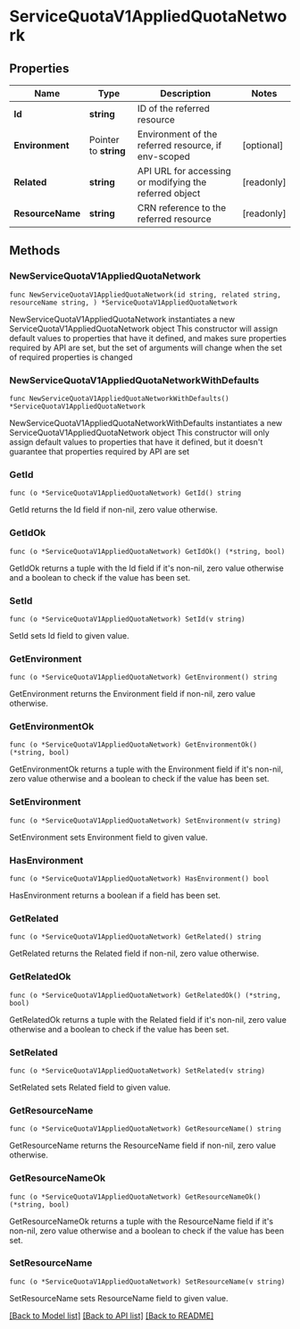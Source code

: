 # ServiceQuotaV1AppliedQuotaNetwork

## Properties

Name | Type | Description | Notes
------------ | ------------- | ------------- | -------------
**Id** | **string** | ID of the referred resource | 
**Environment** | Pointer to **string** | Environment of the referred resource, if env-scoped | [optional] 
**Related** | **string** | API URL for accessing or modifying the referred object | [readonly] 
**ResourceName** | **string** | CRN reference to the referred resource | [readonly] 

## Methods

### NewServiceQuotaV1AppliedQuotaNetwork

`func NewServiceQuotaV1AppliedQuotaNetwork(id string, related string, resourceName string, ) *ServiceQuotaV1AppliedQuotaNetwork`

NewServiceQuotaV1AppliedQuotaNetwork instantiates a new ServiceQuotaV1AppliedQuotaNetwork object
This constructor will assign default values to properties that have it defined,
and makes sure properties required by API are set, but the set of arguments
will change when the set of required properties is changed

### NewServiceQuotaV1AppliedQuotaNetworkWithDefaults

`func NewServiceQuotaV1AppliedQuotaNetworkWithDefaults() *ServiceQuotaV1AppliedQuotaNetwork`

NewServiceQuotaV1AppliedQuotaNetworkWithDefaults instantiates a new ServiceQuotaV1AppliedQuotaNetwork object
This constructor will only assign default values to properties that have it defined,
but it doesn't guarantee that properties required by API are set

### GetId

`func (o *ServiceQuotaV1AppliedQuotaNetwork) GetId() string`

GetId returns the Id field if non-nil, zero value otherwise.

### GetIdOk

`func (o *ServiceQuotaV1AppliedQuotaNetwork) GetIdOk() (*string, bool)`

GetIdOk returns a tuple with the Id field if it's non-nil, zero value otherwise
and a boolean to check if the value has been set.

### SetId

`func (o *ServiceQuotaV1AppliedQuotaNetwork) SetId(v string)`

SetId sets Id field to given value.


### GetEnvironment

`func (o *ServiceQuotaV1AppliedQuotaNetwork) GetEnvironment() string`

GetEnvironment returns the Environment field if non-nil, zero value otherwise.

### GetEnvironmentOk

`func (o *ServiceQuotaV1AppliedQuotaNetwork) GetEnvironmentOk() (*string, bool)`

GetEnvironmentOk returns a tuple with the Environment field if it's non-nil, zero value otherwise
and a boolean to check if the value has been set.

### SetEnvironment

`func (o *ServiceQuotaV1AppliedQuotaNetwork) SetEnvironment(v string)`

SetEnvironment sets Environment field to given value.

### HasEnvironment

`func (o *ServiceQuotaV1AppliedQuotaNetwork) HasEnvironment() bool`

HasEnvironment returns a boolean if a field has been set.

### GetRelated

`func (o *ServiceQuotaV1AppliedQuotaNetwork) GetRelated() string`

GetRelated returns the Related field if non-nil, zero value otherwise.

### GetRelatedOk

`func (o *ServiceQuotaV1AppliedQuotaNetwork) GetRelatedOk() (*string, bool)`

GetRelatedOk returns a tuple with the Related field if it's non-nil, zero value otherwise
and a boolean to check if the value has been set.

### SetRelated

`func (o *ServiceQuotaV1AppliedQuotaNetwork) SetRelated(v string)`

SetRelated sets Related field to given value.


### GetResourceName

`func (o *ServiceQuotaV1AppliedQuotaNetwork) GetResourceName() string`

GetResourceName returns the ResourceName field if non-nil, zero value otherwise.

### GetResourceNameOk

`func (o *ServiceQuotaV1AppliedQuotaNetwork) GetResourceNameOk() (*string, bool)`

GetResourceNameOk returns a tuple with the ResourceName field if it's non-nil, zero value otherwise
and a boolean to check if the value has been set.

### SetResourceName

`func (o *ServiceQuotaV1AppliedQuotaNetwork) SetResourceName(v string)`

SetResourceName sets ResourceName field to given value.



[[Back to Model list]](../README.md#documentation-for-models) [[Back to API list]](../README.md#documentation-for-api-endpoints) [[Back to README]](../README.md)


